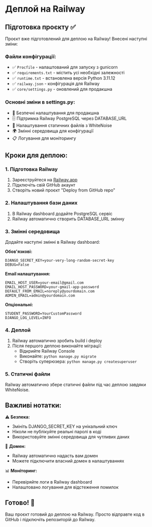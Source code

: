 # Деплой на Railway

## Підготовка проєкту ✅

Проєкт вже підготовлений для деплою на Railway! Внесені наступні зміни:

### Файли конфігурації:
- ✅ `Procfile` - налаштований для запуску з gunicorn
- ✅ `requirements.txt` - містить усі необхідні залежності
- ✅ `runtime.txt` - встановлена версія Python 3.11.12
- ✅ `railway.json` - конфігурація для Railway
- ✅ `core/settings.py` - оновлений для продакшна

### Основні зміни в settings.py:
- 🔐 Безпечні налаштування для продакшна
- 🗄️ Підтримка Railway PostgreSQL через DATABASE_URL
- 📁 Налаштування статичних файлів з WhiteNoise
- 🌍 Змінні середовища для конфігурації
- 📋 Логування для моніторингу

## Кроки для деплою:

### 1. Підготовка Railway
1. Зареєструйтеся на [Railway.app](https://railway.app/)
2. Підключіть свій GitHub акаунт
3. Створіть новий проєкт "Deploy from GitHub repo"

### 2. Налаштування бази даних
1. В Railway dashboard додайте PostgreSQL сервіс
2. Railway автоматично створить DATABASE_URL змінну

### 3. Змінні середовища
Додайте наступні змінні в Railway dashboard:

**Обов'язкові:**
```
DJANGO_SECRET_KEY=your-very-long-random-secret-key
DEBUG=False
```

**Email налаштування:**
```
EMAIL_HOST_USER=your-email@gmail.com
EMAIL_HOST_PASSWORD=your-gmail-app-password
DEFAULT_FROM_EMAIL=noreply@yourdomain.com
ADMIN_EMAIL=admin@yourdomain.com
```

**Опціональні:**
```
STUDENT_PASSWORD=YourCustomPassword
DJANGO_LOG_LEVEL=INFO
```

### 4. Деплой
1. Railway автоматично зробить build і deploy
2. Після першого деплою виконайте міграції:
   - Відкрийте Railway Console
   - Виконайте: `python manage.py migrate`
   - Створіть суперюзера: `python manage.py createsuperuser`

### 5. Статичні файли
Railway автоматично збере статичні файли під час деплою завдяки WhiteNoise.

## Важливі нотатки:

⚠️ **Безпека:**
- Змініть DJANGO_SECRET_KEY на унікальний ключ
- Ніколи не публікуйте реальні паролі в коді
- Використовуйте змінні середовища для чутливих даних

🔗 **Домен:**
- Railway автоматично надасть вам домен
- Можете підключити власний домен в налаштуваннях

📊 **Моніторинг:**
- Перевіряйте логи в Railway dashboard
- Налаштовано логування для відстеження помилок

## Готово! 🚀

Ваш проєкт готовий до деплою на Railway. Просто відправте код в GitHub і підключіть репозиторій до Railway. 